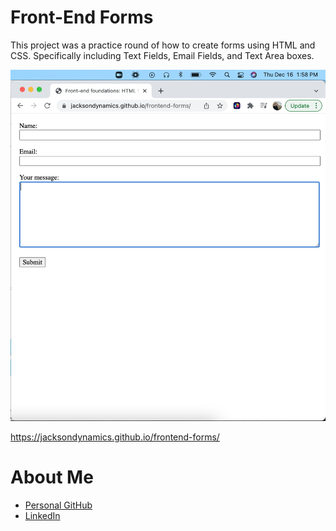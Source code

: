 # Front-End Forms

This project was a practice round of how to create forms using HTML and CSS.  Specifically including Text Fields, Email Fields, and Text Area boxes. 

![](https://github.com/JacksonDynamics/frontend-forms/blob/0909f6bbbd7ecb968b7df9f730a1f1d09b1ace33/Screen%20Shot%202021-12-16%20at%201.58.11%20PM.png)

https://jacksondynamics.github.io/frontend-forms/




# About Me

* [Personal GitHub](https://github.com/JacksonDynamics)
* [LinkedIn](https//www.linkedin.com/in/brendon-jackson)




